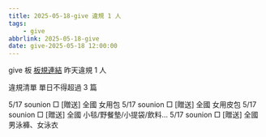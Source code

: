 ```yaml
---
title: 2025-05-18-give 違規 1 人
tags:
    - give
abbrlink: 2025-05-18-give
date: give-2025-05-18 12:00:00
---
```

give 板 [板規連結](https://www.ptt.cc/bbs/give/M.1612495900.A.C32.html)
昨天違規 1 人
<!-- more -->

違規清單
單日不得超過 3 篇

5/17 sounion □ [贈送] 全國 女用包
5/17 sounion □ [贈送] 全國 女用皮包
5/17 sounion □ [贈送] 全國 小毯/野餐墊/小提袋/飲料…
5/17 sounion □ [贈送] 全國 男泳褲、女泳衣